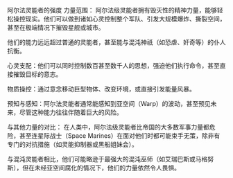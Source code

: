 阿尔法灵能者的强度
力量范围：
阿尔法级灵能者拥有毁灭性的精神力量，能够轻松操控现实。他们可以做到诸如心灵控制整个军队、引发大规模爆炸、撕裂空间，甚至在极端情况下摧毁星舰或城市。

他们的能力远远超过普通的灵能者，甚至能与混沌神祇（如恐虐、奸奇等）的仆人抗衡。


心灵支配：他们可以同时控制数百甚至数千人的思想，强迫他们执行命令，甚至直接摧毁目标的意志。

物质操控：通过意念移动巨型物体、改变环境，或直接引发能量风暴。

预知与感知：阿尔法灵能者通常能感知到亚空间（Warp）的波动，甚至预见未来，尽管这种能力往往伴随着巨大的风险。

与其他力量的对比：
在人类中，阿尔法级灵能者比帝国的大多数军事力量都危险，甚至连星际战士（Space Marines）在面对他们时都可能束手无策，除非有专门的对抗措施（如灵能抑制器或黑船姐妹会）。

与混沌灵能者相比，他们可能略逊于最强大的混沌巫师（如艾瑞巴斯或马格努斯），但在未经亚空间腐化的情况下，他们的力量依然令人畏惧。

